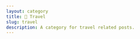 ```yaml
---
layout: category
title: 🔰 Travel
slug: travel
description: A category for travel related posts.
---
```

